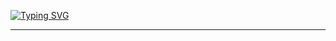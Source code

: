 [![Typing SVG](https://readme-typing-svg.demolab.com?font=Fira+Code&weight=300&size=17&pause=1000&color=45A0F7&background=53B6FF00&random=false&width=435&lines=Hello+%F0%9F%99%8B%E2%80%8D%E2%99%82%EF%B8%8F+Welcome+My+Name+Is+Poria+Delavariyan;Im+Back-End+Developer)](https://git.io/typing-svg)
<hr>
